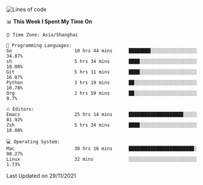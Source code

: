 <!--START_SECTION:waka-->
![Lines of code](https://img.shields.io/badge/From%20Hello%20World%20I%27ve%20Written-30851%20lines%20of%20code-blue)

📊 **This Week I Spent My Time On** 

```text
⌚︎ Time Zone: Asia/Shanghai

💬 Programming Languages: 
Go                       10 hrs 44 mins      ████████░░░░░░░░░░░░░░░░░   34.87% 
sh                       5 hrs 34 mins       ████░░░░░░░░░░░░░░░░░░░░░   18.08% 
Git                      5 hrs 11 mins       ████░░░░░░░░░░░░░░░░░░░░░   16.87% 
Python                   3 hrs 19 mins       ██░░░░░░░░░░░░░░░░░░░░░░░   10.78% 
Org                      2 hrs 59 mins       ██░░░░░░░░░░░░░░░░░░░░░░░   9.7%

🔥 Editors: 
Emacs                    25 hrs 14 mins      ████████████████████░░░░░   81.92% 
Zsh                      5 hrs 34 mins       ████░░░░░░░░░░░░░░░░░░░░░   18.08%

💻 Operating System: 
Mac                      30 hrs 16 mins      ████████████████████████░   98.27% 
Linux                    32 mins             ░░░░░░░░░░░░░░░░░░░░░░░░░   1.73%

```


 Last Updated on 29/11/2021
<!--END_SECTION:waka-->
